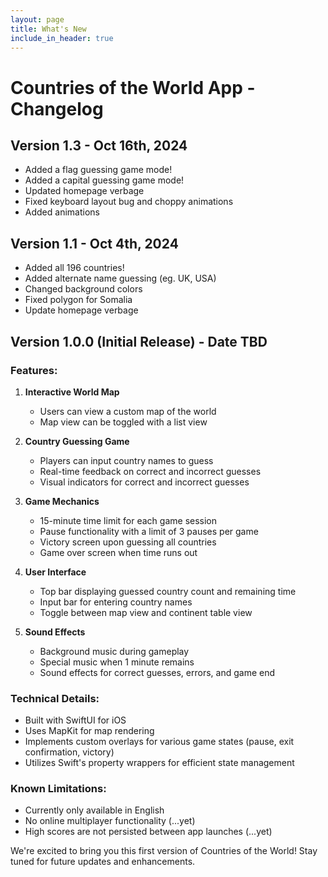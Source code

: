 ```yaml
---
layout: page
title: What's New
include_in_header: true
---
```


# Countries of the World App - Changelog

## Version 1.3 - Oct 16th, 2024
- Added a flag guessing game mode!
- Added a capital guessing game mode!
- Updated homepage verbage
- Fixed keyboard layout bug and choppy animations
- Added animations

## Version 1.1 - Oct 4th, 2024
- Added all 196 countries!
- Added alternate name guessing (eg. UK, USA)
- Changed background colors
- Fixed polygon for Somalia
- Update homepage verbage


## Version 1.0.0 (Initial Release) - Date TBD

### Features:

1. **Interactive World Map**
   - Users can view a custom map of the world
   - Map view can be toggled with a list view

2. **Country Guessing Game**
   - Players can input country names to guess
   - Real-time feedback on correct and incorrect guesses
   - Visual indicators for correct and incorrect guesses

3. **Game Mechanics**
   - 15-minute time limit for each game session
   - Pause functionality with a limit of 3 pauses per game
   - Victory screen upon guessing all countries
   - Game over screen when time runs out

4. **User Interface**
   - Top bar displaying guessed country count and remaining time
   - Input bar for entering country names
   - Toggle between map view and continent table view

5. **Sound Effects**
   - Background music during gameplay
   - Special music when 1 minute remains
   - Sound effects for correct guesses, errors, and game end

### Technical Details:
- Built with SwiftUI for iOS
- Uses MapKit for map rendering
- Implements custom overlays for various game states (pause, exit confirmation, victory)
- Utilizes Swift's property wrappers for efficient state management

### Known Limitations:
- Currently only available in English 
- No online multiplayer functionality (...yet)
- High scores are not persisted between app launches (...yet)

We're excited to bring you this first version of Countries of the World! Stay tuned for future updates and enhancements.
